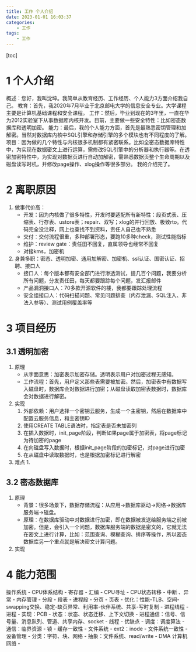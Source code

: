 ```yaml
---
title: 工作 个人介绍
date: 2023-01-01 16:03:37
categories:
    - 工作
tags:
    - 工作
---
```


[toc]

# 1 个人介绍
概述：您好，我叫沈坤。我简单从教育经历、工作经历、个人能力3方面介绍我自己。
教育：首先，我2020年7月毕业于北京邮电大学的信息安全专业。大学课程主要是计算机基础课程和安全课程。
工作：然后，毕业到现在的3年里，一直在华为2012实验室下从事数据库内核开发。目前，主要做一些安全特性：比如密态数据库和透明加密。
能力：最后，我的个人能力方面，首先是最熟悉密钥管理和加解密。当然对数据库内核中SQL引擎和存储引擎的多个模块也有不同程度的了解。
项目：因为做的几个特性与内核很多机制都有紧密联系。比如全密态数据库特性中，为实现在数据密文上进行运算，需修改SQL引擎中的分析器和执行器等。在透密加密特性中，为实现对数据页进行自动加解密，需熟悉数据页整个生命周期以及磁盘读写时机，并修改page操作、xlog操作等很多部分。
我的介绍完了。

# 2 离职原因
1. 做事代价高：
    - 开发：因为内核做了很多特性，开发时要适配所有新特性：段页式表、压缩表、行存表、ustore表；repair、双写；xlog的并行回放、极致rto。代码完全没注释，网上也查找不到资料，责任人自己也不熟悉
    - 交付：交付流程很重，多种部署形态，要跑10多种check，测试性能指标
    - 维护：review gate：责任田不回复，直属领导也经常不回复
    - 对接kms，加密机
2. 身兼多职：密态、透明加密、通用加解密、加密机、ssl认证、国密认证、招聘、接口人
    - 接口人：每个版本都有安全部门进行渗透测试，提几百个问题，我要分析所有问题，分发责任田，每天都要跟踪每个问题，发汇报邮件
    - 产品漏洞接口人：70多款开源软件的楼，我都要跟踪处理流程
    - 安全组接口人：代码扫描问题、常见问题排查（内存泄漏、SQL注入、非法入参等）、测试用例覆盖率等 

# 3 项目经历
## 3.1 透明加密
1. 原理
    - 从字面意思：加密表示加密存储。透明表示用户对加密过程无感知。
    - 工作流程：首先，用户定义那些表需要被加密。然后，加密表中有数据写入磁盘时，数据库会对数据进行加密；从磁盘读取加密表数据时，数据库会对数据进行解密。
2. 实现
    1. 外部依赖：用户选择一个密钥云服务，生成一个主密钥，然后在数据库中配置云服务信息，和主密钥ID
    2. 使用CREATE TABLE语法时，指定表是否未加密列
    3. 在插入数据时，init_page阶段，判断如果page属于加密表，将page标记为待加密的page
    4. 在向磁盘写入数据时，根据init_page阶段的加密标记，对page进行加密
    5. 在从磁盘中读取数据时，也是根据加密标记进行解密
3. 难点
    1. 

## 3.2 密态数据库
1. 原理
    - 背景：很多场景下，数据存储流程：从应用->数据库驱动->网络->数据库服务端->磁盘。
    - 原理：在数据库驱动中对数据进行加密，即在数据被发送给服务端之前被加密。但是，会引入一个问题，数据库服务端的数据是密文的，它就无法在密文上进行计算，比如：范围查询、模糊查询、排序等操作，所以密态数据库另一个重点就是解决密文计算问题。
2. 实现

# 4 能力范围
操作系统
    - CPU体系结构
        - 寄存器
            - 汇编
            - CPU寻址
        - CPU状态转移
            - 中断 、异常
    - 内存管理
        - 分段
            - 段表
            - 进程段
        - 分页
            - 页表
            - 优化：性能-TLB、空间-swapping交换、稳定-缺页异常、利用率-伙伴系统、共享-写时复制
    - 进程线程
        - 进程
            - 实现：PCB
            - 状态：状态、状态迁移、上下文切换
            - 进程通信：信号、信号量、消息队列、管道、共享内存、socket
        - 线程 
            - 优缺点
            - 调度：调度算法
            - 通信：临界资源
            - 锁 
            - 缓存一致性
    - 文件系统
        - ext2：inode
        - 文件系统一致性
    - 设备管理
        - 分类：字符、块、网络
        - 抽象：文件系统、read/write
        - DMA
计算机网络
    - 
